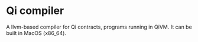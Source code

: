 # Qi compiler
A llvm-based compiler for Qi contracts, programs running in QiVM. It can be built in MacOS (x86_64).
